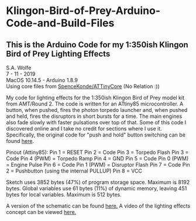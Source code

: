 # Klingon-Bird-of-Prey-Arduino-Code-and-Build-Files
## This is the Arduino Code for my 1:350ish Klingon Bird of Prey Lighting Effects   

S.A. Wolfe  
7 - 11 - 2019  
MacOS 10.14.5 - Arduino 1.8.9  
Using core files from [SpenceKonde/ATTinyCore](https://github.com/SpenceKonde/ATTinyCore) (No Relation :)) 

My code for lighting effects for the 1:350ish Klingon Bird of Prey model
kit from AMT/Round 2. The code is written for an ATtiny85 microcontroller.
A button, when pushed, fires the photon torpedo launcher and, when pushed
and held, fires the disruptors in short bursts for a time. The main engines
also fade slowly with faster pulsations over top of that. Some of this code 
I discovered online and I take no credit for sections where I use it.  
Specifically, the original code for "push and hold" button switching can be found [here](http://jmsarduino.blogspot.com/2009/05/click-for-press-and-hold-for-b.html).  

Pinout (Attiny85):
Pin 1 = RESET
Pin 2 = Code Pin 3 = Torpedo Flash
Pin 3 = Code Pin 4 (PWM) = Torpedo Ramp
Pin 4 = GND
Pin 5 = Code Pin 0 (PWM) = Engine Pulse
Pin 6 = Code Pin 1 (PWM) = Disruptor Flash
Pin 7 = Code Pin 2 = Pushbutton (using the internal PULLUP)
Pin 8 = VCC

Sketch uses 3852 bytes (47%) of program storage space. Maximum is 8192 bytes.
Global variables use 61 bytes (11%) of dynamic memory, leaving 451 bytes for local variables. Maximum is 512 bytes.

A version of the schematic can be found [here.](https://i.imgur.com/BocrYRs.jpg)
A video of the lighting effects concept can be viewed [here.](https://youtu.be/PGcJWlzBHdg)
